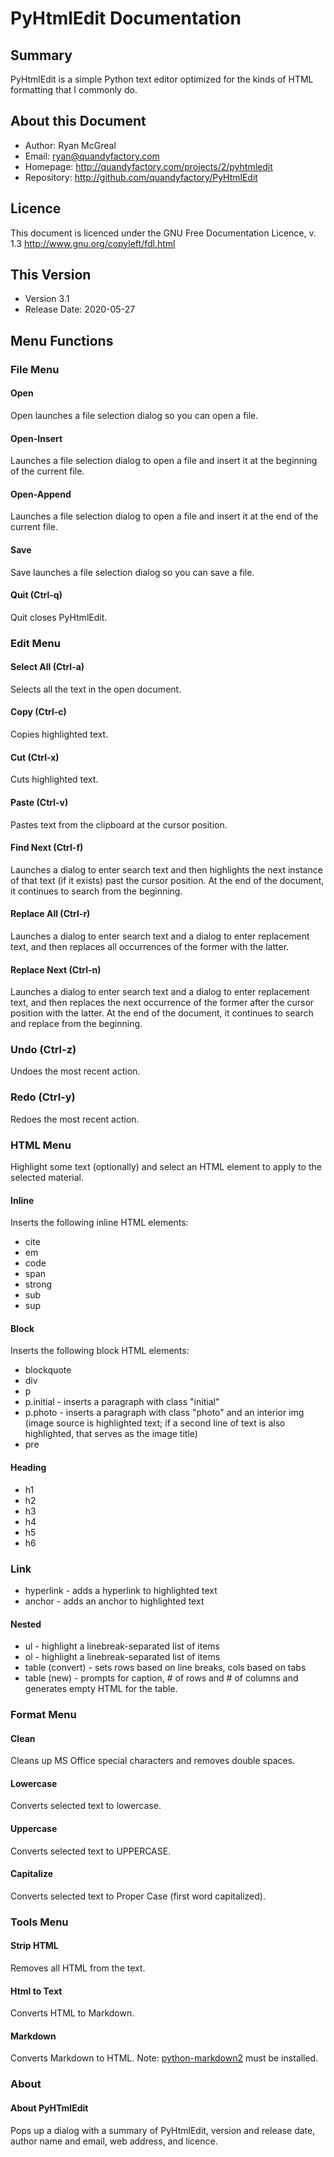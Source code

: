 # PyHtmlEdit Documentation

## Summary

PyHtmlEdit is a simple Python text editor optimized for the kinds of HTML formatting that I commonly do.

## About this Document

* Author: Ryan McGreal
* Email: ryan@quandyfactory.com
* Homepage: http://quandyfactory.com/projects/2/pyhtmledit
* Repository: http://github.com/quandyfactory/PyHtmlEdit

## Licence

This document is licenced under the GNU Free Documentation Licence, v. 1.3 http://www.gnu.org/copyleft/fdl.html

## This Version

* Version 3.1
* Release Date: 2020-05-27

## Menu Functions

### File Menu

#### Open

Open launches a file selection dialog so you can open a file.

#### Open-Insert

Launches a file selection dialog to open a file and insert it at the beginning of the current file.

#### Open-Append

Launches a file selection dialog to open a file and insert it at the end of the current file.

#### Save

Save launches a file selection dialog so you can save a file.

#### Quit (Ctrl-q)

Quit closes PyHtmlEdit.

### Edit Menu

#### Select All (Ctrl-a)

Selects all the text in the open document.

#### Copy (Ctrl-c)

Copies highlighted text.

#### Cut (Ctrl-x)

Cuts highlighted text.

#### Paste (Ctrl-v)

Pastes text from the clipboard at the cursor position.

#### Find Next (Ctrl-f)

Launches a dialog to enter search text and then highlights the next instance of that text (if it exists) past the cursor position. At the end of the document, it continues to search from the beginning.

#### Replace All (Ctrl-r)

Launches a dialog to enter search text and a dialog to enter replacement text, and then replaces all occurrences of the former with the latter.

#### Replace Next (Ctrl-n)

Launches a dialog to enter search text and a dialog to enter replacement text, and then replaces the next occurrence of the former after the cursor position with the latter. At the end of the document, it continues to search and replace from the beginning.

### Undo (Ctrl-z)

Undoes the most recent action.

### Redo (Ctrl-y)

Redoes the most recent action.

### HTML Menu

Highlight some text (optionally) and select an HTML element to apply to the selected material.

#### Inline

Inserts the following inline HTML elements:

* cite
* em
* code
* span
* strong
* sub
* sup

#### Block

Inserts the following block HTML elements:

* blockquote
* div
* p
* p.initial - inserts a paragraph with class "initial"
* p.photo - inserts a paragraph with class "photo" and an interior img (image source is highlighted text; if a second line of text is also highlighted, that serves as the image title)
* pre

#### Heading

* h1
* h2
* h3
* h4
* h5
* h6

### Link

* hyperlink - adds a hyperlink to highlighted text
* anchor - adds an anchor to highlighted text

#### Nested

* ul - highlight a linebreak-separated list of items
* ol - highlight a linebreak-separated list of items
* table (convert) - sets rows based on line breaks, cols based on tabs
* table (new) - prompts for caption, # of rows and # of columns and generates empty HTML for the table.

###  Format Menu

#### Clean

Cleans up MS Office special characters and removes double spaces.

#### Lowercase

Converts selected text to lowercase.

#### Uppercase

Converts selected text to UPPERCASE.

#### Capitalize

Converts selected text to Proper Case (first word capitalized).

### Tools Menu

#### Strip HTML

Removes all HTML from the text.

#### Html to Text

Converts HTML to Markdown.

#### Markdown

Converts Markdown to HTML. Note: [python-markdown2](https://pypi.org/project/markdown2/) must be installed.

### About

#### About PyHTmlEdit

Pops up a dialog with a summary of PyHtmlEdit, version and release date, author name and email, web address, and licence.
